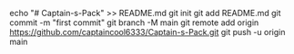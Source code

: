 echo "# Captain-s-Pack" >> README.md
git init
git add README.md
git commit -m "first commit"
git branch -M main
git remote add origin https://github.com/captaincool6333/Captain-s-Pack.git
git push -u origin main

